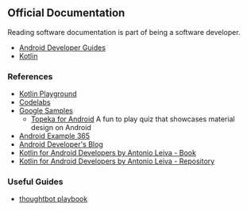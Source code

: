 ## Official Documentation

Reading software documentation is part of being a software developer.

* [Android Developer Guides](https://developer.android.com/guide/)
* [Kotlin](http://kotlinlang.org/docs/reference/)

### References

* [Kotlin Playground](https://try.kotlinlang.org)
* [Codelabs](https://codelabs.developers.google.com)
* [Google Samples](https://github.com/googlesamples?utf8=✓&q=k&type=&language=)
    - [Topeka for Android](https://github.com/googlesamples/android-topeka) A fun to play quiz that showcases material design on Android
* [Android Example 365](https://androidexample365.com)
* [Android Developer's Blog](https://android-developers.googleblog.com/2015/06/more-material-design-with-topeka-for_16.html)
* [Kotlin for Android Developers by Antonio Leiva - Book](https://antonioleiva.com/kotlin-android-developers-book/)
* [Kotlin for Android Developers by Antonio Leiva - Repository](https://github.com/antoniolg/Kotlin-for-Android-Developers)

### Useful Guides

* [thoughtbot playbook](https://thoughtbot.com/playbook)